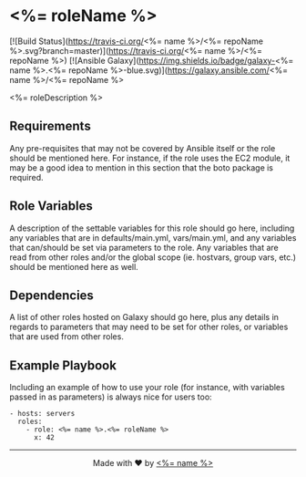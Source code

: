 # <%= roleName %>

[![Build Status](https://travis-ci.org/<%= name %>/<%= repoName %>.svg?branch=master)](https://travis-ci.org/<%= name %>/<%= repoName %>)
[![Ansible Galaxy](https://img.shields.io/badge/galaxy-<%= name %>.<%= repoName %>-blue.svg)](https://galaxy.ansible.com/<%= name %>/<%= repoName %>

<%= roleDescription %>

## Requirements

Any pre-requisites that may not be covered by Ansible itself or the role should be mentioned here. For instance, if the role uses the EC2 module, it may be a good idea to mention in this section that the boto package is required.

## Role Variables

A description of the settable variables for this role should go here, including any variables that are in defaults/main.yml, vars/main.yml, and any variables that can/should be set via parameters to the role. Any variables that are read from other roles and/or the global scope (ie. hostvars, group vars, etc.) should be mentioned here as well.

## Dependencies

A list of other roles hosted on Galaxy should go here, plus any details in regards to parameters that may need to be set for other roles, or variables that are used from other roles.

## Example Playbook

Including an example of how to use your role (for instance, with variables passed in as parameters) is always nice for users too:

```
- hosts: servers
  roles:
    - role: <%= name %>.<%= roleName %>
      x: 42
```

* * *

<p align="center">Made with ❤ by <a href="<%= website %>"><%= name %></a></p>
